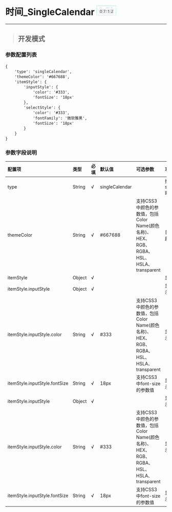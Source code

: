 # 时间\_SingleCalendar ![](/assets/Clock.png)

---

> ## 开发模式

### 参数配置列表

```
{
    'type': 'singleCalendar',
    'themeColor': '#667688',
    'itemStyle': {
        'inputStyle': {
            'color': '#333',
            'fontSize': '18px'
        },
        'selectStyle': {
            'color': '#333',
            'fontFamily': '微软雅黑',
            'fontSize': '18px'
        }
    }
}
```

### 参数字段说明

| 配置项 | 类型 | 必填 | 默认值 | 可选参数 | 功能/备注 |
| :--- | :--- | :--- | :--- | :--- | :--- |
| type | String | √ | singleCalendar |  | 控件类型——singleCalendar时间，不可修改 |
| themeColor | String | √ | \#667688 | 支持CSS3中颜色的参数值，包括Color Name\(颜色名称\)、HEX、RGB、RGBA、HSL、HSLA、transparent | 日历界面的主体颜色 |
| itemStyle | Object | √ |  |  | 显示条的样式 |
| itemStyle.inputStyle | Object | √ |  |  | 显示条中日期显示框的样式 |
| itemStyle.inputStyle.color | String | √ | \#333 | 支持CSS3中颜色的参数值，包括Color Name\(颜色名称\)、HEX、RGB、RGBA、HSL、HSLA、transparent | 显示条中日期显示框文本颜色 |
| itemStyle.inputStyle.fontSize | String | √ | 18px | 支持CSS3中font-size的参数值 | 显示条中日期显示框文本大小 |
| itemStyle.inputStyle | Object | √ |  |  | 显示条中日期显示框的样式 |
| itemStyle.inputStyle.color | String | √ | \#333 | 支持CSS3中颜色的参数值，包括Color Name\(颜色名称\)、HEX、RGB、RGBA、HSL、HSLA、transparent | 显示条中日期显示框文本颜色 |
| itemStyle.inputStyle.fontSize | String | √ | 18px | 支持CSS3中font-size的参数值 | 显示条中日期显示框文本大小 |



